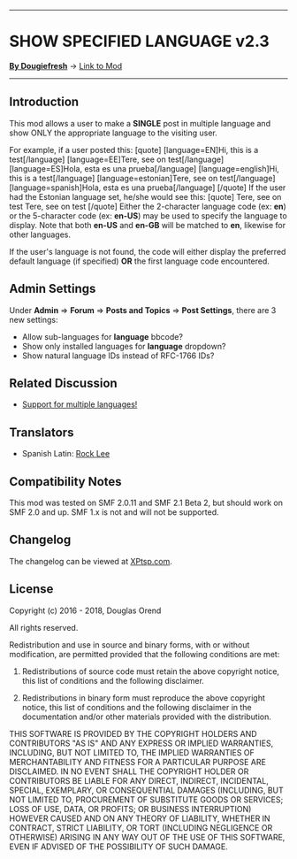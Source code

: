 -------

# SHOW SPECIFIED LANGUAGE v2.3

[**By Dougiefresh**](http://www.simplemachines.org/community/index.php?action=profile;u=253913) -> [Link to Mod](http://custom.simplemachines.org/mods/index.php?mod=4103)

-------

## Introduction
This mod allows a user to make a **SINGLE** post in multiple language and show ONLY the appropriate language to the visiting user.

For example, if a user posted this:
[quote]
[language=EN]Hi, this is a test[/language]
[language=EE]Tere, see on test[/language]
[language=ES]Hola, esta es una prueba[/language]
[language=english]Hi, this is a test[/language]
[language=estonian]Tere, see on test[/language]
[language=spanish]Hola, esta es una prueba[/language]
[/quote]
If the user had the Estonian language set, he/she would see this:
[quote]
Tere, see on test
Tere, see on test
[/quote]
Either the 2-character language code (ex: **en**) or the 5-character code (ex: **en-US**) may be used to specify the language to display.  Note that both **en-US** and **en-GB** will be matched to **en**, likewise for other languages.

If the user's language is not found, the code will either display the preferred default language (if specified) **OR** the first language code encountered.

## Admin Settings
Under **Admin** => **Forum** => **Posts and Topics** => **Post Settings**, there are 3 new settings:

- Allow sub-languages for **language** bbcode?
- Show only installed languages for **language** dropdown?
- Show natural language IDs instead of RFC-1766 IDs?

## Related Discussion

- [Support for multiple languages!](http://www.simplemachines.org/community/index.php?topic=544405.0)

## Translators

- Spanish Latin: [Rock Lee](https://www.simplemachines.org/community/index.php?action=profile;u=322597)

## Compatibility Notes
This mod was tested on SMF 2.0.11 and SMF 2.1 Beta 2, but should work on SMF 2.0 and up.  SMF 1.x is not and will not be supported.

## Changelog
The changelog can be viewed at [XPtsp.com](http://www.xptsp.com/board/free-modifications/show-specified-language/?tab=1).

## License
Copyright (c) 2016 - 2018, Douglas Orend

All rights reserved.

Redistribution and use in source and binary forms, with or without modification, are permitted provided that the following conditions are met:

1. Redistributions of source code must retain the above copyright notice, this list of conditions and the following disclaimer.

2. Redistributions in binary form must reproduce the above copyright notice, this list of conditions and the following disclaimer in the documentation and/or other materials provided with the distribution.

THIS SOFTWARE IS PROVIDED BY THE COPYRIGHT HOLDERS AND CONTRIBUTORS "AS IS" AND ANY EXPRESS OR IMPLIED WARRANTIES, INCLUDING, BUT NOT LIMITED TO, THE IMPLIED WARRANTIES OF MERCHANTABILITY AND FITNESS FOR A PARTICULAR PURPOSE ARE DISCLAIMED. IN NO EVENT SHALL THE COPYRIGHT HOLDER OR CONTRIBUTORS BE LIABLE FOR ANY DIRECT, INDIRECT, INCIDENTAL, SPECIAL, EXEMPLARY, OR CONSEQUENTIAL DAMAGES (INCLUDING, BUT NOT LIMITED TO, PROCUREMENT OF SUBSTITUTE GOODS OR SERVICES; LOSS OF USE, DATA, OR PROFITS; OR BUSINESS INTERRUPTION) HOWEVER CAUSED AND ON ANY THEORY OF LIABILITY, WHETHER IN CONTRACT, STRICT LIABILITY, OR TORT (INCLUDING NEGLIGENCE OR OTHERWISE) ARISING IN ANY WAY OUT OF THE USE OF THIS SOFTWARE, EVEN IF ADVISED OF THE POSSIBILITY OF SUCH DAMAGE.
